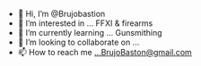 - 👋 Hi, I’m @Brujobastion
- 👀 I’m interested in ... FFXI & firearms
- 🌱 I’m currently learning ... Gunsmithing
- 💞️ I’m looking to collaborate on ...
- 📫 How to reach me ...BrujoBaston@gmail.com

<!---
Brujobastion/Brujobastion is a ✨ special ✨ repository because its `README.md` (this file) appears on your GitHub profile.
You can click the Preview link to take a look at your changes.
--->
